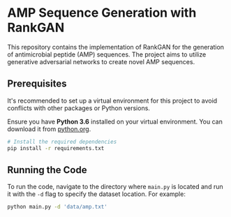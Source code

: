 # AMP Sequence Generation with RankGAN

This repository contains the implementation of RankGAN for the generation of antimicrobial peptide (AMP) sequences. The project aims to utilize generative adversarial networks to create novel AMP sequences.

## Prerequisites

It's recommended to set up a virtual environment for this project to avoid conflicts with other packages or Python versions.

Ensure you have __Python 3.6__ installed on your virtual environment. You can download it from [python.org](https://www.python.org/downloads/release/python-360/).

```bash
# Install the required dependencies
pip install -r requirements.txt
```
## Running the Code

To run the code, navigate to the directory where `main.py` is located and run it with the `-d` flag to specify the dataset location. For example:

```bash
python main.py -d 'data/amp.txt'


